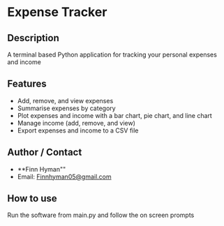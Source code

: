 # Expense Tracker

## Description
A terminal based Python application for tracking your personal expenses and income

## Features
- Add, remove, and view expenses
- Summarise expenses by category
- Plot expenses and income with a bar chart, pie chart, and line chart
- Manage income (add, remove, and view)
- Export expenses and income to a CSV file

## Author / Contact
- **Finn Hyman""
- Email: Finnhyman05@gmail.com

## How to use
Run the software from main.py and follow the on screen prompts




